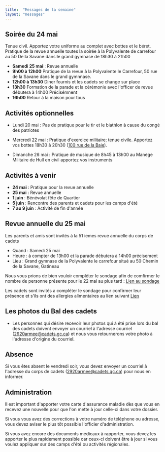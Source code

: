 ```yaml
---
title:  "Messages de la semaine"
layout: "messages"
---
```


## Soirée du 24 mai 

Tenue civil. Apportez votre uniforme au complet avec bottes et le béret.  Pratique de la revue annuelle toutes la soirée à la Polyvalente de carrefour au 50 De la Savane dans le grand gymnase de 18h30 à 21h00

- **Samedi 25 mai** : Revue annuelle
- **9h00 à 12h00**  Pratique de la revue à la Polyvalente le Carrefour, 50 rue de la Savane dans le grand gymnnase.
- **12h00 à 13h30** Diner fournis et les cadets se change sur place
- **13h30**         Formation de la parade et la cérémonie avec l'officer de revue débutera à 14h00 Précisémnent
- **16h00**         Retour à la maison pour tous
  
## Activités optionnelles

- Lundi 20 mai : Pas de pratique pour le tir et le biathlon à cause du congé des patriotes
  
- Mercredi 22 mai : Pratique d'exercice militaire; tenue civile. Apportez vos bottes 18h30 à 20h30 ([100 rue de la Baie](/information/comment-nous-rejoindre/)).

- Dimanche 26 mai : Pratique de musique de 8h45 à 13h00 au Manège Militaire de Hull en civil apportez vos instruments

## Activités à venir

- **24 mai** : Pratique pour la revue annuelle
- **25 mai** : Revue annuelle 
- **1 juin** : Bénévolat fête de Quartier
- **5 juin** : Rencontre des parents et cadets pour les camps d'été
- **7 au 9 juin** : Activité de fin d'année 

## Revue annuelle du 25 mai

Les parents et amis sont invités à la 51 iemes revue annuelle du corps de cadets 

- Quand : Samedi 25 mai
- Heure : à compter de 13h00 et la parade débutera à 14h00 précisement
- Lieu : Grand gymnase de la Polyvalente le carrefour situé au 50 Chemin de la Savane, Gatineau

Nous vous prions de bien vouloir compléter le sondage afin de comfirmer le nombre de personne présente pour le 22 mai au plus tard : [Lien au sondage](https://docs.google.com/forms/d/14igGDitKIsTAan2hzMfOY9zBfLIGwuZabP0xbyrzras/edit) 

Les cadets sont invités a compléter le sondage pour confirmer leur présence et s'ils ont des allergies alimentaires au lien suivant [Lien](https://docs.google.com/forms/d/1DYV77wrv-Cl7B33c6HKyQhx7CbyRyS5_jf8lck4gJAg/edit)

## Les photos du Bal des cadets

- Les personnes qui désire recevoir leur photos qui à été prise lors du bal des cadets doivent envoyer un courriel à l'adresse courriel  (<2920armee@cadets.gc.ca>)
 et nous vous retournerons votre photo à l'adresse d'origine du courriel. 

## Absence

Si vous êtes absent le vendredi soir, vous devez envoyer un courriel à l'adresse du corps de cadets (<2920armee@cadets.gc.ca>) pour nous en informer.

## Administration

Il est important d'apporter votre carte d'assurance maladie dès que vous en recevez une nouvelle pour que l'on mette à jour celle-ci dans votre dossier.

Si vous vous avez des corrections à votre numéro de téléphone ou adresse, vous devez aviser le plus tôt possible l'officier d'administration. 

Si vous avez encore des documents médicaux à rapporter, vous devez les apporter le plus rapidement possible car ceux-ci doivent être à jour si vous voulez appliquer sur des camps d'été ou activités régionales.
  
